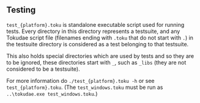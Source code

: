 ## Testing
`test_{platform}.toku` is standalone executable script used for running tests.
Every directory in this directory represents a testsuite, and any Tokudae
script file (filenames ending with `.toku` that do not start with `.`) in
the testsuite directory is considered as a test belonging to that testsuite.

This also holds special directories which are used by tests and so they
are to be ignored, these directories start with `_`, such as `_libs`
(they are not considered to be a testsuite).

For more information do `./test_{platform}.toku -h` or see `test_{platform}.toku`.
(The `test_windows.toku` must be run as `..\tokudae.exe test_windows.toku`.)
